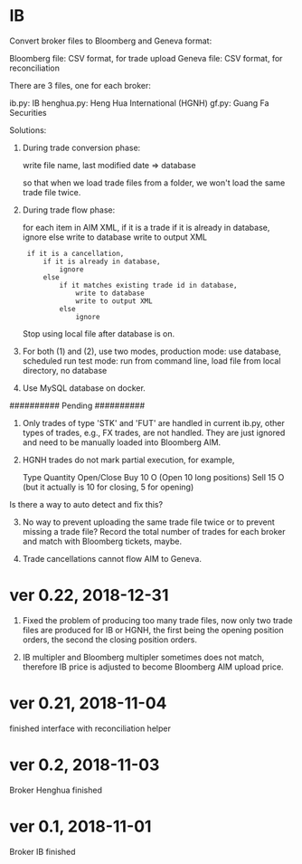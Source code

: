 # IB
Convert broker files to Bloomberg and Geneva format:

Bloomberg file: CSV format, for trade upload
Geneva file: CSV format, for reconciliation

There are 3 files, one for each broker:

ib.py: IB
henghua.py: Heng Hua International (HGNH)
gf.py: Guang Fa Securities



Solutions:

1. During trade conversion phase:

    write file name, last modified date => database

    so that when we load trade files from a folder, we won't load the same trade
    file twice.


2. During trade flow phase:

    for each item in AIM XML,
        if it is a trade
            if it is already in database,
                ignore
            else
                write to database
                write to output XML

        if it is a cancellation,
            if it is already in database,
                ignore
            else
                if it matches existing trade id in database,
                    write to database
                    write to output XML
                else
                    ignore


    Stop using local file after database is on.


3. For both (1) and (2), use two modes,
    production mode: use database, scheduled run
    test mode: run from command line, load file from local directory, no database


4. Use MySQL database on docker.



##########
Pending
##########

1) Only trades of type 'STK' and 'FUT' are handled in current ib.py, other types of trades, e.g., FX trades, are not handled. They are just ignored and need to be manually loaded into Bloomberg AIM.

2) HGNH trades do not mark partial execution, for example,

	Type	Quantity	Open/Close
	Buy		10			O (Open 10 long positions)
	Sell	15			O (but it actually is 10 for closing, 5 for opening)

Is there a way to auto detect and fix this?

3) No way to prevent uploading the same trade file twice or to prevent missing a trade file? Record the total number of trades for each broker and match with Bloomberg tickets, maybe.

4) Trade cancellations cannot flow AIM to Geneva.



# ver 0.22, 2018-12-31
1) Fixed the problem of producing too many trade files, now only two trade files are produced for IB or HGNH, the first being the opening position orders, the second the closing position orders.

2) IB multipler and Bloomberg multipler sometimes does not match, therefore IB price is adjusted to become Bloomberg AIM upload price.



# ver 0.21, 2018-11-04
finished interface with reconciliation helper



# ver 0.2, 2018-11-03
Broker Henghua finished



# ver 0.1, 2018-11-01
Broker IB finished



